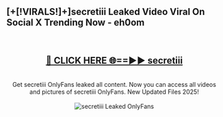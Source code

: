 <h2>[+[!VIRALS!]+]secretiii Leaked Video Viral On Social X Trending Now - eh0om</h2>
<br>
<div align="center">
<h2><a href="https://libra.edu.pl?secretiii" rel="nofollow">🔴 CLICK HERE 🌐==►► secretiii</a></h2>
<br>
Get secretiii OnlyFans leaked all content. Now you can access all videos and pictures of secretiii OnlyFans. New Updated Files 2025!
<br>
<br>
<a href="https://libra.edu.pl?secretiii" rel="nofollow" data-target="animated-image.originalLink"><img src="https://i.ibb.co.com/WyWwxjT/player-gif2.gif" alt="secretiii Leaked OnlyFans" style="max-width: 100%; display: inline-block;" data-target="animated-image.originalImage"></a>
</div>
<br>